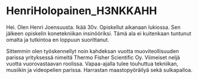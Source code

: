 # HenriHolopainen_H3NKKAHH
Hei. Olen Henri Joensuusta. 
Ikää 30v. Opiskellut aikanaan lukiossa. Sen jälkeen opiskelin konetekniikan insinööriksi. Tämä ala ei kuitenkaan tuntunut omalta ja tutkintoa en loppuun suorittanut.

Sittemmin olen työskennellyt noin kahdeksan vuotta muoviteollisuuden parissa yrityksessä nimeltä Thermo Fisher Scientific Oy. Viimeiset neljä vuotta vuorovastaavan roolissa.
Vapaa-ajalla tulee touhuttua tekniikan, musiikin ja videopelien parissa. Harrastan maastopyöräilyä sekä sulkapalloa.
